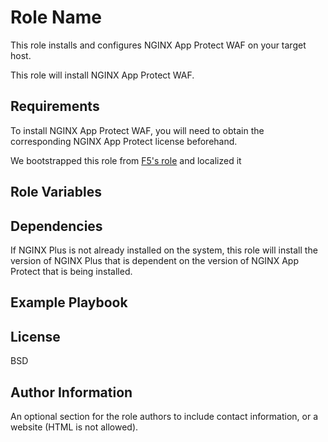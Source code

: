 Role Name
=========

This role installs and configures NGINX App Protect WAF on your target host.

This role will install NGINX App Protect WAF.


Requirements
------------

To install NGINX App Protect WAF, you will need to obtain the corresponding NGINX App Protect license beforehand.

We bootstrapped this role from [F5's role](https://github.com/nginxinc/ansible-role-nginx-app-protect) and localized it


Role Variables
--------------


Dependencies
------------

If NGINX Plus is not already installed on the system, this role will install the version of NGINX Plus that is dependent on the version of NGINX App Protect that is being installed.


Example Playbook
----------------


License
-------

BSD

Author Information
------------------

An optional section for the role authors to include contact information, or a website (HTML is not allowed).
